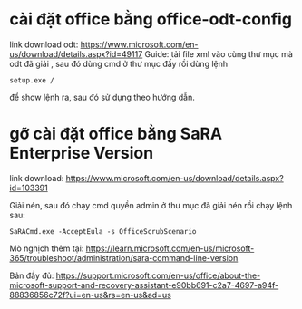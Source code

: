 # cài đặt office bằng office-odt-config
link download odt: https://www.microsoft.com/en-us/download/details.aspx?id=49117
Guide: tải file xml vào cùng thư mục mà odt đã giải , sau đó dùng cmd ở thư mục đấy rồi dùng lệnh
```
setup.exe /
```
để show lệnh ra, sau đó sử dụng theo hướng dẫn.


# gỡ cài đặt office bằng SaRA Enterprise Version
link download: https://www.microsoft.com/en-us/download/details.aspx?id=103391

Giải nén, sau đó chạy cmd quyền admin ở thư mục đã giải nén rồi chạy lệnh sau:
```
SaRACmd.exe -AcceptEula -s OfficeScrubScenario
```

Mò nghịch thêm tại: https://learn.microsoft.com/en-us/microsoft-365/troubleshoot/administration/sara-command-line-version

Bản đầy đủ: https://support.microsoft.com/en-us/office/about-the-microsoft-support-and-recovery-assistant-e90bb691-c2a7-4697-a94f-88836856c72f?ui=en-us&rs=en-us&ad=us
